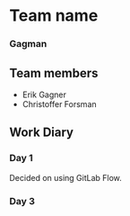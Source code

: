 # Team name
### Gagman

## Team members
- Erik Gagner
- Christoffer Forsman

## Work Diary

### Day 1
Decided on using GitLab Flow.

### Day 3
